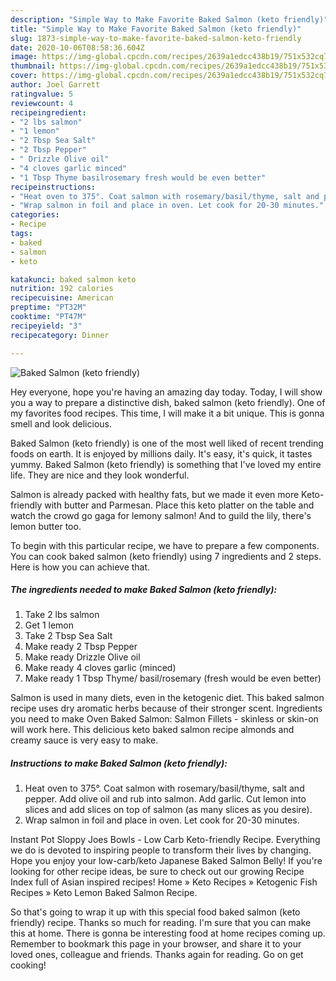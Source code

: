 ```yaml
---
description: "Simple Way to Make Favorite Baked Salmon (keto friendly)"
title: "Simple Way to Make Favorite Baked Salmon (keto friendly)"
slug: 1873-simple-way-to-make-favorite-baked-salmon-keto-friendly
date: 2020-10-06T08:58:36.604Z
image: https://img-global.cpcdn.com/recipes/2639a1edcc438b19/751x532cq70/baked-salmon-keto-friendly-recipe-main-photo.jpg
thumbnail: https://img-global.cpcdn.com/recipes/2639a1edcc438b19/751x532cq70/baked-salmon-keto-friendly-recipe-main-photo.jpg
cover: https://img-global.cpcdn.com/recipes/2639a1edcc438b19/751x532cq70/baked-salmon-keto-friendly-recipe-main-photo.jpg
author: Joel Garrett
ratingvalue: 5
reviewcount: 4
recipeingredient:
- "2 lbs salmon"
- "1 lemon"
- "2 Tbsp Sea Salt"
- "2 Tbsp Pepper"
- " Drizzle Olive oil"
- "4 cloves garlic minced"
- "1 Tbsp Thyme basilrosemary fresh would be even better"
recipeinstructions:
- "Heat oven to 375°. Coat salmon with rosemary/basil/thyme, salt and pepper. Add olive oil and rub into salmon. Add garlic. Cut lemon into slices and add slices on top of salmon (as many slices as you desire)."
- "Wrap salmon in foil and place in oven. Let cook for 20-30 minutes."
categories:
- Recipe
tags:
- baked
- salmon
- keto

katakunci: baked salmon keto 
nutrition: 192 calories
recipecuisine: American
preptime: "PT32M"
cooktime: "PT47M"
recipeyield: "3"
recipecategory: Dinner

---
```



![Baked Salmon (keto friendly)](https://img-global.cpcdn.com/recipes/2639a1edcc438b19/751x532cq70/baked-salmon-keto-friendly-recipe-main-photo.jpg)

Hey everyone, hope you're having an amazing day today. Today, I will show you a way to prepare a distinctive dish, baked salmon (keto friendly). One of my favorites food recipes. This time, I will make it a bit unique. This is gonna smell and look delicious.

Baked Salmon (keto friendly) is one of the most well liked of recent trending foods on earth. It is enjoyed by millions daily. It's easy, it's quick, it tastes yummy. Baked Salmon (keto friendly) is something that I've loved my entire life. They are nice and they look wonderful.

Salmon is already packed with healthy fats, but we made it even more Keto-friendly with butter and Parmesan. Place this keto platter on the table and watch the crowd go gaga for lemony salmon! And to guild the lily, there&#39;s lemon butter too.


To begin with this particular recipe, we have to prepare a few components. You can cook baked salmon (keto friendly) using 7 ingredients and 2 steps. Here is how you can achieve that.

<!--inarticleads1-->

##### The ingredients needed to make Baked Salmon (keto friendly):

1. Take 2 lbs salmon
1. Get 1 lemon
1. Take 2 Tbsp Sea Salt
1. Make ready 2 Tbsp Pepper
1. Make ready  Drizzle Olive oil
1. Make ready 4 cloves garlic (minced)
1. Make ready 1 Tbsp Thyme/ basil/rosemary (fresh would be even better)


Salmon is used in many diets, even in the ketogenic diet. This baked salmon recipe uses dry aromatic herbs because of their stronger scent. Ingredients you need to make Oven Baked Salmon: Salmon Fillets - skinless or skin-on will work here. This delicious keto baked salmon recipe almonds and creamy sauce is very easy to make. 

<!--inarticleads2-->

##### Instructions to make Baked Salmon (keto friendly):

1. Heat oven to 375°. Coat salmon with rosemary/basil/thyme, salt and pepper. Add olive oil and rub into salmon. Add garlic. Cut lemon into slices and add slices on top of salmon (as many slices as you desire).
1. Wrap salmon in foil and place in oven. Let cook for 20-30 minutes.


Instant Pot Sloppy Joes Bowls - Low Carb Keto-friendly Recipe. Everything we do is devoted to inspiring people to transform their lives by changing. Hope you enjoy your low-carb/keto Japanese Baked Salmon Belly! If you&#39;re looking for other recipe ideas, be sure to check out our growing Recipe Index full of Asian inspired recipes! Home » Keto Recipes » Ketogenic Fish Recipes » Keto Lemon Baked Salmon Recipe. 

So that's going to wrap it up with this special food baked salmon (keto friendly) recipe. Thanks so much for reading. I'm sure that you can make this at home. There is gonna be interesting food at home recipes coming up. Remember to bookmark this page in your browser, and share it to your loved ones, colleague and friends. Thanks again for reading. Go on get cooking!
